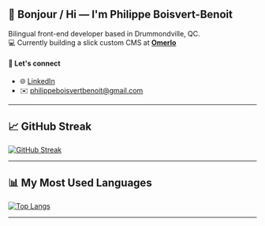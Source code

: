 ## 👋 Bonjour / Hi — I'm Philippe Boisvert-Benoit

Bilingual front-end developer based in Drummondville, QC.  
💻 Currently building a slick custom CMS at [**Omerlo**](https://omerlo.com/) 

#### 💬 Let's connect

- 🌐 [LinkedIn](https://www.linkedin.com/in/philippeboisvertbenoit/)
- ✉️ philippeboisvertbenoit@gmail.com

---

## 📈 GitHub Streak

[![GitHub Streak](https://github-readme-streak-stats-eight.vercel.app?user=Philboisvert&theme=tokyonight&hide_border=true&border_radius=10&date_format=j%20M%5B%20Y%5D&exclude_days=Sun%2CSat)](https://git.io/streak-stats)

---

## 📊 My Most Used Languages

[![Top Langs](https://github-readme-stats.vercel.app/api/top-langs/?username=Philboisvert&layout=compact&theme=tokyonight&hide_border=true&langs_count=8&count_private=true)](https://github.com/anuraghazra/github-readme-stats)

---
